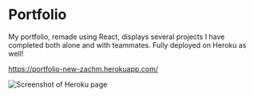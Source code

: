 # Portfolio



My portfolio, remade using React, displays several projects I have completed both alone and with teammates. Fully deployed on Heroku as well!

 https://portfolio-new-zachm.herokuapp.com/

 ![Screenshot of Heroku page](.src//assets/images/portfolioimage)

